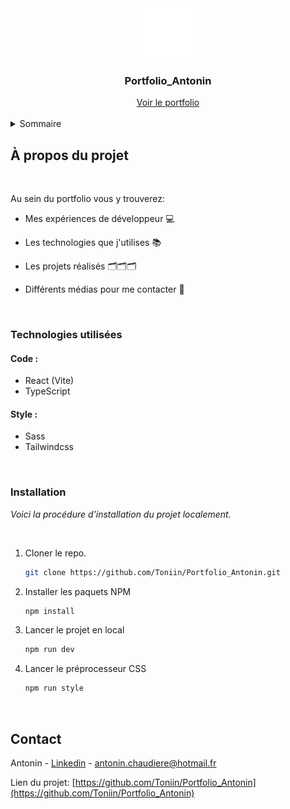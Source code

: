 <!-- PROJECT LOGO -->
<div align="center">
  <a href="https://github.com/Toniin/Portfolio_Antonin">
    <img src="public/favicon-dark.svg" alt="Logo" width="80" height="80">
  </a>

  <h3 align="center">Portfolio_Antonin</h3>
  <a href="https://www.antoninus.ch">Voir le portfolio</a>
</div>
<br>

<!-- TABLE OF CONTENTS -->
<details>
  <summary>Sommaire</summary>
  <ol>
    <li>
      <a href="#à-propos-du-projet">À propos du projet</a>
      <ul>
        <li><a href="#technologies-utilisées">Technologies utilisées</a></li>
        <ul>
          <li><a href="#code">Code</a></li>
          <li><a href="#style">Style</a></li>
        </ul>
      </ul>
    </li>
    <li><a href="#installation">Installation</a></li>
    <li><a href="#contact">Contact</a></li>
  </ol>
</details>

<!-- ABOUT THE PROJECT -->

## À propos du projet

<br>

Au sein du portfolio vous y trouverez:

- Mes expériences de développeur 💻

- Les technologies que j'utilises 📚

- Les projets réalisés 🗂️🗂️🗂️

- Différents médias pour me contacter 🙂

<br>

### Technologies utilisées

#### Code :

- React (Vite)
- TypeScript

#### Style :

- Sass
- Tailwindcss

<br>

<!-- INSTALLATION -->

### Installation

_Voici la procédure d'installation du projet localement._

<br>

1. Cloner le repo.

   ```sh
   git clone https://github.com/Toniin/Portfolio_Antonin.git
   ```

2. Installer les paquets NPM

   ```sh
   npm install
   ```

3. Lancer le projet en local

   ```sh
   npm run dev
   ```

4. Lancer le préprocesseur CSS

   ```sh
   npm run style
   ```

   <br>

<!-- CONTACT -->

## Contact

Antonin - [Linkedin](https://www.linkedin.com/in/antonin-chaudiere/) - antonin.chaudiere@hotmail.fr

Lien du projet: [https://github.com/Toniin/Portfolio_Antonin](https://github.com/Toniin/Portfolio_Antonin)
